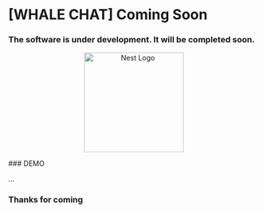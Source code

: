 # [WHALE CHAT] Coming Soon

### The software is under development. It will be completed soon.

<p align="center">
  <a href="http://nestjs.com/" target="blank"><img src="https://nestjs.com/img/logo-small.svg" width="200" alt="Nest Logo" /></a>
</p>
### DEMO

...

### Thanks for coming
